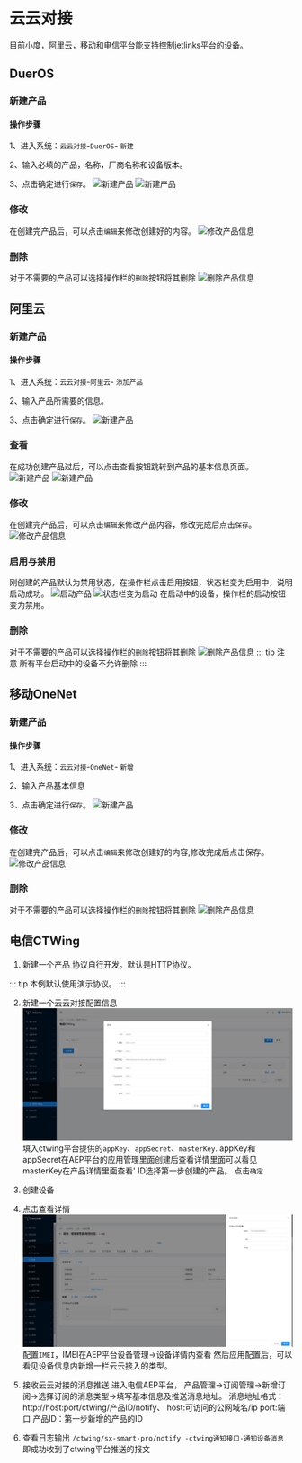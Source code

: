 # 云云对接

目前小度，阿里云，移动和电信平台能支持控制jetlinks平台的设备。
## DuerOS

### 新建产品

#### 操作步骤

1、进入系统：`云云对接`-`DuerOS`- `新建`

2、输入必填的产品，名称，厂商名称和设备版本。

3、点击确定进行`保存`。
![新建产品](images/cloud-docking/create-DuerOS.png)
![新建产品](images/cloud-docking/create-DuerOS1.png)

### 修改

在创建完产品后，可以点击`编辑`来修改创建好的内容。
![修改产品信息](images/cloud-docking/update-DuerOS.png)


### 删除

对于不需要的产品可以选择操作栏的`删除`按钮将其删除
![删除产品信息](images/cloud-docking/delete-DuerOS.png)

##  阿里云

### 新建产品

#### 操作步骤

1、进入系统：`云云对接`-`阿里云`- `添加产品`

2、输入产品所需要的信息。

3、点击确定进行`保存`。
![新建产品](images/cloud-docking/create-aliyun.png)

### 查看
在成功创建产品过后，可以点击查看按钮跳转到产品的基本信息页面。
![新建产品](images/cloud-docking/select-aliyun.png)
![新建产品](images/cloud-docking/jump.png)


### 修改

在创建完产品后，可以点击`编辑`来修改产品内容，修改完成后点击`保存`。
![修改产品信息](images/cloud-docking/update-aliyun.png)

### 启用与禁用
刚创建的产品默认为禁用状态，在操作栏点击启用按钮，状态栏变为启用中，说明启动成功。
![启动产品](images/cloud-docking/start.png)
![状态栏变为启动](images/cloud-docking/start1.png)
在启动中的设备，操作栏的启动按钮变为禁用。
### 删除

对于不需要的产品可以选择操作栏的`删除`按钮将其删除
![删除产品信息](images/cloud-docking/delete-aliyun.png)
::: tip 注意
所有平台启动中的设备不允许删除
:::


## 移动OneNet

### 新建产品

#### 操作步骤

1、进入系统：`云云对接`-`OneNet`- `新增`

2、输入产品基本信息

3、点击确定进行`保存`。
![新建产品](images/cloud-docking/create-OneNet.png)

### 修改

在创建完产品后，可以点击`编辑`来修改创建好的内容,修改完成后点击保存。
![修改产品信息](images/cloud-docking/update-OneNet.png)


### 删除

对于不需要的产品可以选择操作栏的`删除`按钮将其删除
![删除产品信息](images/cloud-docking/delete-OneNet.png)


##  电信CTWing

1. 新建一个产品
 协议自行开发。默认是HTTP协议。

::: tip
本例默认使用演示协议。
:::
    
2. 新建一个云云对接配置信息
![云云对接配置信息](images/cloud-docking/ctwing-1.png)
    填入ctwing平台提供的`appKey`、`appSecret`、`masterKey`.
    appKey和appSecret在AEP平台的应用管理里面创建后查看详情里面可以看见
    masterKey在产品详情里面查看'
    ID选择第一步创建的产品。
    点击`确定`
    
3. 创建设备
4. 点击查看详情
![云云对接配置信息](images/cloud-docking/ct-2.png)
配置`IMEI`，IMEI在AEP平台设备管理->设备详情内查看
然后应用配置后，可以看见设备信息内新增一栏云云接入的类型。

5. 接收云云对接的消息推送
进入电信AEP平台，
产品管理->订阅管理->新增订阅->选择订阅的消息类型->填写基本信息及推送消息地址。
消息地址格式：http://host:port/ctwing/产品ID/notify、
host:可访问的公网域名/ip
port:端口
产品ID：第一步新增的产品的ID

6. 查看日志输出 `/ctwing/sx-smart-pro/notify -ctwing通知接口-通知设备消息` 即成功收到了ctwing平台推送的报文




